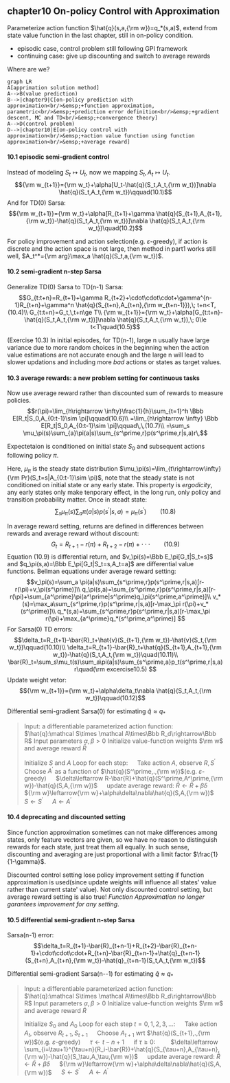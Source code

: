 ## chapter10 On-policy Control with Approximation

Parameterize action function $\hat{q}(s,a,{\rm w})=q_*(s,a)$, extend from state value function in the last chapter, still in on-policy condition.
- episodic case, control problem still following GPI framework
- continuing case: give up discounting and switch to average rewards

Where are we?
```mermaid
graph LR
A[apprimation solution method]
A-->B(value prediction)
B-->|chapter9|C[on-policy prediction with approximation<br/>&emsp;+function approximation, parametric<br/>&emsp;+prediction error definition<br/>&emsp;+gradient descent, MC and TD<br/>&emsp;+convergence theory]
A-->D(control problem)
D-->|chapter10|E[on-policy control with approximation<br/>&emsp;+action value function using function approximation<br/>&emsp;+average reward]
```

#### 10.1 episodic semi-gradient control
Instead of modeling $S_t\mapsto U_t$, now we mapping $S_t,A_t\mapsto U_t$.
$${\rm w_{t+1}}={\rm w_t}+\alpha[U_t-\hat{q}(S_t,A_t,{\rm w_t})]\nabla \hat{q}(S_t,A_t,{\rm w_t})\qquad(10.1)$$
And for TD(0) Sarsa:
$${\rm w_{t+1}}={\rm w_t}+\alpha[R_{t+1}+\gamma \hat{q}(S_{t+1},A_{t+1},{\rm w_t})-\hat{q}(S_t,A_t,{\rm w_t})]\nabla \hat{q}(S_t,A_t,{\rm w_t})\quad(10.2)$$

For policy improvement and action selection(e.g. $\varepsilon$-greedy), if action is discrete and the action space is not large, then method in part1 works still well, $A_t^*={\rm arg}\max_a \hat{q}(S_t,a,{\rm w_t})$.

#### 10.2 semi-gradient n-step Sarsa
Generalize TD(0) Sarsa to TD(n-1) Sarsa:
$$G_{t:t+n}=R_{t+1}+\gamma R_{t+2}+\cdot\cdot\cdot+\gamma^{n-1}R_{t+n}+\gamma^n \hat{q}(S_{t+n},A_{t+n},{\rm w_{t+n-1}}),\; t+n<T,(10.4)\\
G_{t:t+n}=G_t,\,t+n\ge T\\
{\rm w_{t+1}}={\rm w_t}+\alpha[G_{t:t+n}-\hat{q}(S_t,A_t,{\rm w_t})]\nabla \hat{q}(S_t,A_t,{\rm w_t}),\; 0\le t<T\quad(10.5)$$

(Exercise 10.3) In initial episodes, for TD(n-1), large n usually have large variance due to more random choices in the beginning when the action value estimations are not accurate enough and the large n will lead to slower updations and including more $bad$ actions or states as target values.

#### 10.3 average rewards: a new problem setting for continuous tasks
Now use average reward rather than discounted sum of rewards to measure policies.
$$r(\pi)=\lim_{h\rightarrow \infty}\frac{1}{h}\sum_{t=1}^h \Bbb E[R_t|S_0,A_{0:t-1}\sim \pi]\qquad(10.6)\\
=\lim_{h\rightarrow \infty} \Bbb E[R_t|S_0,A_{0:t-1}\sim \pi]\qquad\,\,(10.7)\\
=\sum_s \mu_\pi(s)\sum_{a}\pi(a|s)\sum_{s^\prime,r}p(s^\prime,r|s,a)r\,$$

Expectetaion is conditioned on initial state $S_0$ and subsequent actions following policy $\pi$.

Here, $\mu_\pi$ is the steady state distribution $\mu_\pi(s)=\lim_{t\rightarrow\infty}{\rm Pr}(S_t=s|A_{0:t-1}\sim \pi)$, note that the steady state is not conditioned on initial state or any early state. This property is *ergodicity*, any early states only make tenporary effect, in the long run, only policy and transition probability matter. Once in steadt state:
$$\sum_s \mu_\pi(s)\sum_a \pi(a|s)p(s^\prime|s,a)=\mu_\pi(s^\prime)\qquad(10.8)$$

In average reward setting, returns are defined in differences between rewards and average reward without discount:
$$G_t=R_{t+1}-r(\pi)+R_{t+2}-r(\pi)+\cdot\cdot\cdot\qquad(10.9)$$
Equation (10.9) is differential return, and $v_\pi(s)=\Bbb E_\pi[G_t|S_t=s]$ and $q_\pi(s,a)=\Bbb E_\pi[G_t|S_t=s,A_t=a]$ are differential value functions. Bellman equations under average reward setting:
$$v_\pi(s)=\sum_a \pi(a|s)\sum_{s^\prime,r}p(s^\prime,r|s,a)[r-r(\pi)+v_\pi(s^\prime)]\\
q_\pi(s,a)=\sum_{s^\prime,r}p(s^\prime,r|s,a)[r-r(\pi)+\sum_{a^\prime}\pi(a^\prime|s^\prime)q_\pi(s^\prime,a^\prime)]\\
v_*(s)=\max_a\sum_{s^\prime,r}p(s^\prime,r|s,a)[r-\max_\pi r(\pi)+v_*(s^\prime)]\\
q_*(s,a)=\sum_{s^\prime,r}p(s^\prime,r|s,a)[r-\max_\pi r(\pi)+\max_{a^\prime}q_*(s^\prime,a^\prime)]
$$
For Sarsa(0) TD errors:
$$\delta_t=R_{t+1}-\bar{R}_t+\hat{v}(S_{t+1},{\rm w_t})-\hat{v}(S_t,{\rm w_t})\qquad(10.10)\\
\delta_t=R_{t+1}-\bar{R}_t+\hat{q}(S_{t+1},A_{t+1},{\rm w_t})-\hat{q}(S_t,A_t,{\rm w_t})\quad(10.11)\\
\bar{R}_t=\sum_s\mu_t(s)\sum_a\pi(a|s)\sum_{s^\prime,a}p_t(s^\prime,r|s,a)r\quad(\rm excercise10.5)
$$
Update weight vetor:
$${\rm w_{t+1}}={\rm w_t}+\alpha\delta_t\nabla \hat{q}(S_t,A_t,{\rm w_t})\qquad(10.12)$$

Differential semi-gradient Sarsa(0) for estimating $\hat{q}\approx q_*$
> Input: a differentiable parameterized action function: $\hat{q}:\mathcal S\times \mathcal A\times\Bbb R_d\rightarrow\Bbb R$
> Input parameters $\alpha, \beta>0$
> Initialize value-function weights $\rm w$ and average reward $\bar{R}$
>
> Initialize $S$ and $A$
> Loop for each step:
> &emsp; Take action $A$, observe $R,S^\prime$
> &emsp; Choose $A^\prime$ as a function of $\hat{q}(S^\prime,.,{\rm w})$(e.g. $\varepsilon$-greedy)
> &emsp; $\delta\leftarrow R-\bar{R}+\hat{q}(S^\prime,A^\prime,{\rm w})-\hat{q}(S,A,{\rm w})$
> &emsp; update average reward: $\bar{R}\leftarrow\bar{R}+\beta\delta$
> &emsp; ${\rm w}\leftarrow{\rm w}+\alpha\delta\nabla\hat{q}(S,A,{\rm w})$
> &emsp; $S\leftarrow S^\prime$
> &emsp; $A\leftarrow A^\prime$

#### 10.4 deprecating and discounted setting
Since function approximation sometimes can not make differences among states, only feature vectors are given, so we have no reason to distinguish rewards for each state, just treat them all equally. In such sense, discounting and averaging are just proportional with a limit factor $\frac{1}{1-\gamma}$.

Discounted control setting lose policy improvement setting if function approximation is used(since update weights will influence all states' value rather than current state' value). Not only discounted control setting, but average reward setting is also true! *Function Approximation no longer garantees improvement for any setting*.

#### 10.5 differential semi-gradient n-step Sarsa
Sarsa(n-1) error:
$$\delta_t=R_{t+1}-\bar{R}_{t+n-1}+R_{t+2}-\bar{R}_{t+n-1}+\cdot\cdot\cdot+R_{t+n}-\bar{R}_{t+n-1}+\hat{q}_{t+n-1}(S_{t+n},A_{t+n},{\rm w_t})-\hat{q}_{t+n-1}(S_t,A_t,{\rm w_t})$$

Differential semi-gradient Sarsa(n--1) for estimating $\hat{q}\approx q_*$
> Input: a differentiable parameterized action function: $\hat{q}:\mathcal S\times \mathcal A\times\Bbb R_d\rightarrow\Bbb R$
> Input parameters $\alpha, \beta>0$
> Initialize value-function weights $\rm w$ and average reward $\bar{R}$
>
> Initialize $S_0$ and $A_0$
> Loop for each step $t=0,1,2,3,...$:
> &emsp; Take action $A_t$, observe $R_{t+1},S_{t+1}$
> &emsp; Choose $A_{t+1}$ wrt $\hat{q}(S_{t+1},.,{\rm w})$(e.g. $\varepsilon$-greedy)
> &emsp; $\tau\leftarrow t-n+1$
> &emsp; if $\tau\ge 0$:
> &emsp;&emsp; $\delta\leftarrow \sum_{i=\tau+1}^{\tau+n}(R_i-\bar{R})+\hat{q}(S_{\tau+n},A_{\tau+n},{\rm w})-\hat{q}(S_\tau,A_\tau,{\rm w})$
> &emsp; update average reward: $\bar{R}\leftarrow\bar{R}+\beta\delta$
> &emsp; ${\rm w}\leftarrow{\rm w}+\alpha\delta\nabla\hat{q}(S,A,{\rm w})$
> &emsp; $S\leftarrow S^\prime$
> &emsp; $A\leftarrow A^\prime$
